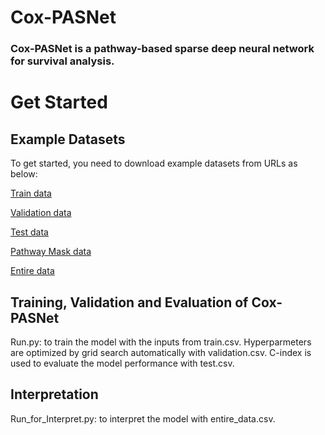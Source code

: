 # Cox-PASNet
### Cox-PASNet is a pathway-based sparse deep neural network for survival analysis. 
# Get Started
## Example Datasets
To get started, you need to download example datasets from URLs as below:

[Train data](http://datax.kennesaw.edu/Cox_PASNet/train.csv) 

[Validation data](http://datax.kennesaw.edu/Cox_PASNet/validation.csv)

[Test data](http://datax.kennesaw.edu/Cox_PASNet/test.csv)

[Pathway Mask data](http://datax.kennesaw.edu/Cox_PASNet/pathway_mask.csv)

[Entire data](http://datax.kennesaw.edu/Cox_PASNet/entire_data.csv)

## Training, Validation and Evaluation of Cox-PASNet
Run.py: to train the model with the inputs from train.csv. Hyperparmeters are optimized by grid search automatically with validation.csv. C-index is used to evaluate the model performance with test.csv.
## Interpretation
Run_for_Interpret.py: to interpret the model with entire_data.csv.
